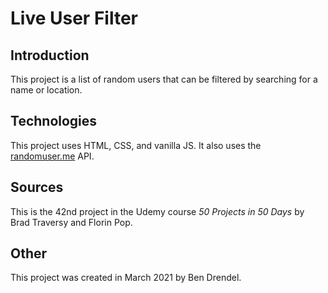 # Live User Filter

## Introduction

This project is a list of random users that can be filtered by searching for a name or location.

## Technologies

This project uses HTML, CSS, and vanilla JS.  It also uses the [randomuser.me](https://randomuser.me/) API.

## Sources

This is the 42nd project in the Udemy course _50 Projects in 50 Days_ by Brad Traversy and Florin Pop.

## Other

This project was created in March 2021 by Ben Drendel.
